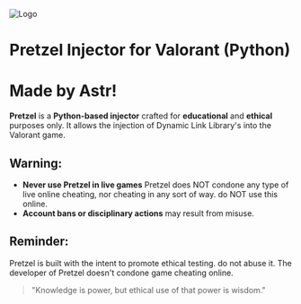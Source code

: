 
![Logo](https://github.com/user-attachments/assets/068e7d80-a4dd-40a4-84b0-b1b2b6187f02)

<blockquote class="imgur-embed-pub" lang="en" data-id="a/RSue69F" data-context="false" ><a href="//imgur.com/a/RSue69F"></a></blockquote><script async src="//s.imgur.com/min/embed.js" charset="utf-8"></script>

#  Pretzel Injector for Valorant (Python) 
#  Made by Astr!

**Pretzel** is a **Python-based injector** crafted for **educational** and **ethical** purposes only. It allows the injection of Dynamic Link Library's into the Valorant game.

##  Warning:
- **Never use Pretzel in live games** Pretzel does NOT condone any type of live online cheating, nor cheating in any sort of way. do NOT use this online.
- **Account bans or disciplinary actions** may result from misuse.

##  Reminder:
Pretzel is built with the intent to promote ethical testing. do not abuse it.
The developer of Pretzel doesn't condone game cheating online.

> "Knowledge is power, but ethical use of that power is wisdom." 

